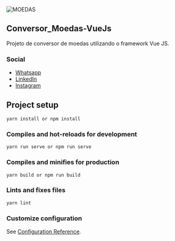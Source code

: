 
![MOEDAS]()

## Conversor_Moedas-VueJs

Projeto de conversor de moedas utilizando o framework Vue JS.

### Social
* [Whatsapp](https://api.whatsapp.com/send?phone=5521969609121)
* [LinkedIn](https://www.linkedin.com/in/hudsonkennedyjr/)
* [Instagram](https://www.instagram.com/_hudson.9kj/)

## Project setup
```
yarn install or npm install
```

### Compiles and hot-reloads for development
```
yarn run serve or npm run serve 
```

### Compiles and minifies for production
```
yarn build or npm run build
```

### Lints and fixes files
```
yarn lint
```

### Customize configuration
See [Configuration Reference](https://cli.vuejs.org/config/).
